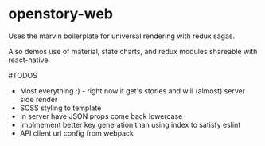 # openstory-web

Uses the marvin boilerplate for universal rendering with redux sagas. 

Also demos use of material, state charts, and redux modules shareable with react-native.

#TODOS
* Most everything :) - right now it get's stories and will (almost) server side render
* SCSS styling to template
* In server have JSON props come back lowercase
* Implmement better key generation than using index to satisfy eslint
* API client url config from webpack
